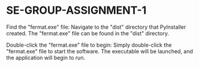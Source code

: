 # SE-GROUP-ASSIGNMENT-1
Find the "fermat.exe" file: Navigate to the "dist" directory that PyInstaller created. The "fermat.exe" file can be found in the "dist" directory.

Double-click the "fermat.exe" file to begin: Simply double-click the "fermat.exe" file to start the software. The executable will be launched, and the application will begin to run.
